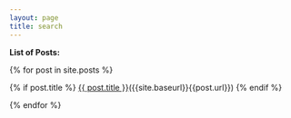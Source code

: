 ```yaml
---
layout: page
title: search
---
```


**List of Posts:**



{% for post in site.posts %}
 
 {% if post.title %}
   <a href="{{site.baseurl}}{{post.url}}">{{ post.title }}</a>({{site.baseurl}}{{post.url}})
 {% endif %}

{% endfor %}
